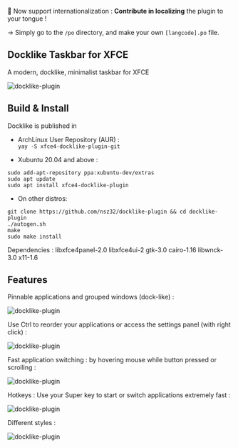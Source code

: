 📌 Now support internationalization : **Contribute in localizing** the plugin to your tongue !

→ Simply go to the ```/po``` directory, and make your own ```[langcode].po``` file.



Docklike Taskbar for XFCE
-----------------------------------
A modern, docklike, minimalist taskbar for XFCE

![docklike-plugin](https://i.imgur.com/O0nvthj.jpg)

Build & Install
-----------------------------------

Docklike is published in
* ArchLinux User Repository (AUR) :  
`yay -S xfce4-docklike-plugin-git`

* Xubuntu 20.04 and above :  
```
sudo add-apt-repository ppa:xubuntu-dev/extras
sudo apt update
sudo apt install xfce4-docklike-plugin
```

* On other distros:
```
git clone https://github.com/nsz32/docklike-plugin && cd docklike-plugin
./autogen.sh
make
sudo make install
```

Dependencies :
libxfce4panel-2.0
libxfce4ui-2
gtk-3.0
cairo-1.16
libwnck-3.0
x11-1.6

Features
-----------------------------------
Pinnable applications and grouped windows (dock-like) :

![docklike-plugin](https://i.imgur.com/b4qDHCB.jpg)

Use Ctrl to reorder your applications or access the settings panel (with right click) :

![docklike-plugin](https://i.imgur.com/CUFp6QP.jpg)

Fast application switching : by hovering mouse while button pressed or scrolling :

![docklike-plugin](https://i.imgur.com/bpR1E6j.jpg)

Hotkeys : Use your Super key to start or switch applications extremely fast :

![docklike-plugin](https://i.imgur.com/OykcJlT.png)

Different styles :

![docklike-plugin](https://i.imgur.com/9nWqkCG.jpg)
